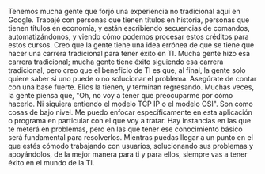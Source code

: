 Tenemos mucha gente que forjó una experiencia no tradicional aquí en Google. Trabajé con personas que tienen títulos en historia, personas que tienen títulos en economía, y están escribiendo secuencias de comandos, automatizándonos, y viendo cómo podemos procesar estos créditos para estos cursos. Creo que la gente tiene una idea errónea de que se tiene que hacer una carrera tradicional para tener éxito en TI. Mucha gente hizo esa carrera tradicional; mucha gente tiene éxito siguiendo esa carrera tradicional, pero creo que el beneficio de TI es que, al final, la gente solo quiere saber si uno puede o no solucionar el problema. Asegúrate de contar con una base fuerte. Ellos la tienen, y terminan regresando. Muchas veces, la gente piensa que, "Oh, no voy a tener que preocuparme por cómo hacerlo. Ni siquiera entiendo el modelo TCP IP o el modelo OSI". Son como cosas de bajo nivel. Me puedo enfocar específicamente en esta aplicación o programa en particular con el que voy a tratar. Hay instancias en las que te meterá en problemas, pero en las que tener ese conocimiento básico será fundamental para resolverlos. Mientras puedas llegar a un punto en el que estés cómodo trabajando con usuarios, solucionando sus problemas y apoyándolos, de la mejor manera para ti y para ellos, siempre vas a tener éxito en el mundo de la TI.